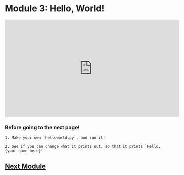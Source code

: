 # Module 3: Hello, World!

<iframe width="560" height="315" src="https://www.youtube.com/embed/F_mbsK_Ru2w?si=znmTTxTMrvE4KWtA" title="YouTube video player" frameborder="0" allow="accelerometer; autoplay; clipboard-write; encrypted-media; gyroscope; picture-in-picture; web-share" referrerpolicy="strict-origin-when-cross-origin" allowfullscreen></iframe>

### Before going to the next page!

    1. Make your own `helloworld.py`, and run it!

    2. See if you can change what it prints out, so that it prints `Hello, {your name here}!`


## [Next Module](./module4.md)
